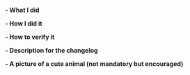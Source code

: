 <!--
Please make sure you've read and understood our contributing guidelines;
https://github.com/balena-os/balena-engine/blob/17.06-resin/CONTRIBUTING.md

** Make sure all your commits include a signature generated with `git commit -s` **

For general information on balenaEngine visit https://www.balenaengine.io

If this is a bug fix, make sure your description includes "fixes #xxxx", or
"closes #xxxx"

Please provide the following information:
-->

**- What I did**

**- How I did it**

**- How to verify it**

**- Description for the changelog**
<!--
Write a short (one line) summary that describes the changes in this
pull request for inclusion in the changelog:
-->


**- A picture of a cute animal (not mandatory but encouraged)**

